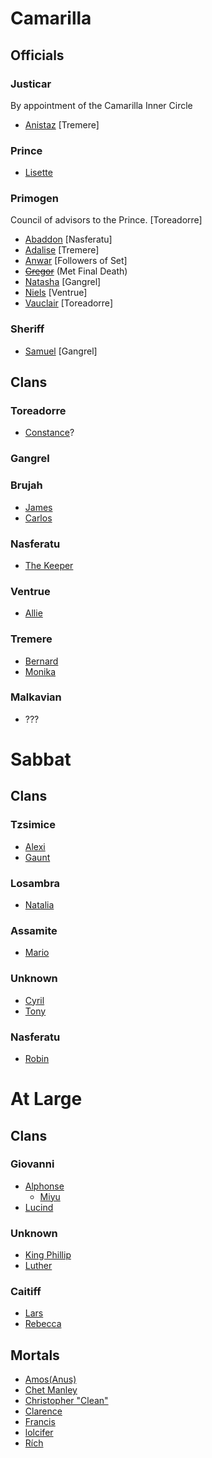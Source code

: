 <!-- TITLE: NPCs -->

# Camarilla
## Officials
### Justicar
By appointment of the Camarilla Inner Circle
* [Anistaz](/home/vtm/npc/anistaz) [Tremere]
### Prince
*  [Lisette](/home/vtm/npc/lisette)
### Primogen
Council of advisors to the Prince. [Toreadorre]

* [Abaddon](/home/vtm/npc/abaddon) [Nasferatu]
* [Adalise](/home/vtm/npc/adalise) [Tremere]
* [Anwar](/home/vtm/npc/anwar) [Followers of Set]
* ~~[Gregor](/home/vtm/npc/gregor)~~ (Met Final Death)
* [Natasha](/home/vtm/npc/natasha) [Gangrel]
* [Niels](/home/vtm/npc/niels) [Ventrue]
* [Vauclair](/home/vtm/npc/vauclair) [Toreadorre]
### Sheriff
* [Samuel](/home/vtm/npc/samuel) [Gangrel]
## Clans
### Toreadorre
* [Constance](/home/vtm/npc/constance)?
### Gangrel
### Brujah
* [James](/home/vtm/npc/james)
* [Carlos](/home/vtm/npc/carlos)
### Nasferatu
* [The Keeper](/home/vtm/npc/thekeeper)
### Ventrue
* [Allie](/home/vtm/npc/allie)
### Tremere
* [Bernard](/home/vtm/npc/bernard)
* [Monika](/home/vtm/npc/monika)
### Malkavian
* ???

# Sabbat
## Clans
### Tzsimice
* [Alexi](/home/vtm/npc/alexi)
* [Gaunt](/home/vtm/npc/gaunt)
### Losambra
* [Natalia](/home/vtm/npc/natalia)
### Assamite
* [Mario](/home/vtm/npc/mario)
### Unknown
* [Cyril](/home/vtm/npc/cyril)
* [Tony](/home/vtm/npc/tony)
### Nasferatu
* [Robin](/home/vtm/npc/robin)

# At Large
## Clans
### Giovanni
* [Alphonse](/home/vtm/npc/alphonse)
	* [Miyu](/home/vtm/npc/miyu)
* [Lucind](/home/vtm/npc/lucind)
### Unknown
* [King Phillip](/home/vtm/npc/kingphillip)
* [Luther](/home/vtm/npc/luther)
### Caitiff
* [Lars](/home/vtm/npc/lars)
* [Rebecca](/home/vtm/npc/rebecca)
## Mortals
* [Amos(Anus)](/home/vtm/npc/anus)
* [Chet Manley](/home/vtm/npc/chet)
* [Christopher "Clean"](/home/vtm/npc/christopherclean)
* [Clarence](/home/vtm/npc/clarence)
* [Francis](/home/vtm/npc/francis)
* [lolcifer](/home/vtm/npc/lolcifer)
* [Rích](/home/vtm/npc/rich)
